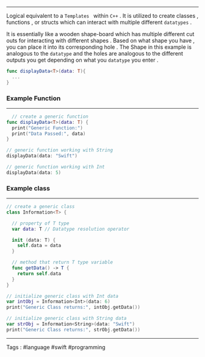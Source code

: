 ___
Logical equivalent to a `Templates ` within `C++` . It is utilized to create classes  , functions , or structs which can interact with multiple different `datatypes` . 

It is essentially like a wooden shape-board which has multiple different cut outs for interacting with different shapes . Based on what shape you have , you can place it into its corresponding hole . The Shape in this example is analogous to the `datatype` and the holes are analogous to the different outputs you get depending on what you `datatype` you enter . 

```swift
func displayData<T>(data: T){
  ...
}
```

### Example Function 
___
```swift
  // create a generic function
func displayData<T>(data: T) {
  print("Generic Function:")
  print("Data Passed:", data)
}

// generic function working with String
displayData(data: "Swift")

// generic function working with Int
displayData(data: 5)
```

### Example class
___
```swift
// create a generic class
class Information<T> {

  // property of T type
  var data: T // Datatype resolution operator 

  init (data: T) {
    self.data = data
  }

  // method that return T type variable
  func getData() -> T {
    return self.data
  }
}

// initialize generic class with Int data
var intObj = Information<Int>(data: 6)
print("Generic Class returns:", intObj.getData())

// initialize generic class with String data
var strObj = Information<String>(data: "Swift")
print("Generic Class returns:", strObj.getData())
```
____


Tags : #language #swift #programming